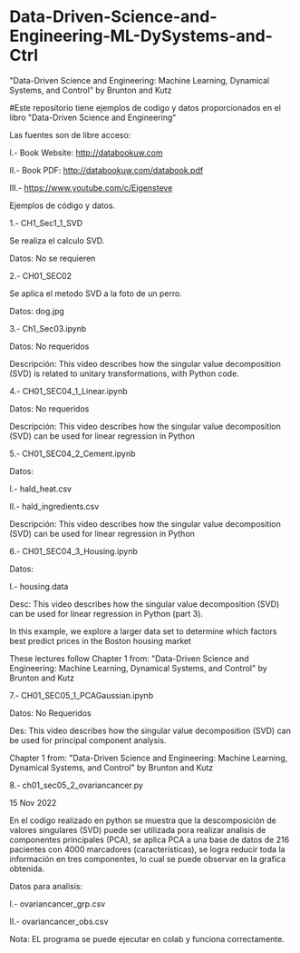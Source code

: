 # Data-Driven-Science-and-Engineering-ML-DySystems-and-Ctrl
"Data-Driven Science and Engineering: Machine Learning, Dynamical Systems, and Control"  by Brunton and Kutz

#Este repositorio tiene ejemplos de codigo y datos proporcionados en el libro "Data-Driven Science and Engineering"

Las fuentes son de libre acceso:

I.- Book Website: http://databookuw.com 

II.- Book PDF: http://databookuw.com/databook.pdf

III.- https://www.youtube.com/c/Eigensteve

Ejemplos de código y datos.

1.- CH1_Sec1_1_SVD

Se realiza el calculo SVD.

Datos: No se requieren

2.- CH01_SEC02

Se aplica el metodo SVD a la foto de un perro.

Datos: dog.jpg

3.- Ch1_Sec03.ipynb

Datos: No requeridos

Descripción: This video describes how the singular value decomposition (SVD) is related to unitary transformations, with Python code.

4.- CH01_SEC04_1_Linear.ipynb

Datos: No requeridos

Descripción: This video describes how the singular value decomposition (SVD) can be used for linear regression in Python 

5.- CH01_SEC04_2_Cement.ipynb

Datos: 

I.- hald_heat.csv

II.- hald_ingredients.csv

Descripción: This video describes how the singular value decomposition (SVD) can be used for linear regression in Python

6.- CH01_SEC04_3_Housing.ipynb

Datos: 

I.- housing.data


Desc: This video describes how the singular value decomposition (SVD) can be used for linear regression in Python (part 3).

In this example, we explore a larger data set to determine which factors best
predict prices in the Boston housing market

These lectures follow Chapter 1 from:  "Data-Driven Science and Engineering: Machine Learning, Dynamical Systems, and Control"  by Brunton and Kutz

7.- CH01_SEC05_1_PCAGaussian.ipynb

Datos: No Requeridos

Des: This video describes how the singular value decomposition (SVD) can be used for principal component analysis.

Chapter 1 from:  "Data-Driven Science and Engineering: Machine Learning, Dynamical Systems, and Control"  by Brunton and Kutz


8.- ch01_sec05_2_ovariancancer.py

15 Nov 2022

En el codigo realizado en python se muestra que la descomposición de valores singulares (SVD) puede ser utilizada pora realizar analisis de componentes principales (PCA), se aplica PCA a una base de datos de 216 pacientes con 4000 marcadores (características),  se logra reducir toda la información en tres componentes, lo cual se puede observar en la grafica obtenida. 

Datos para analisis:

I.- ovariancancer_grp.csv

II.- ovariancancer_obs.csv

Nota: EL programa se puede ejecutar en colab y funciona correctamente.


